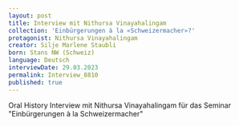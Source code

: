 ```yaml
---
layout: post
title: Interview mit Nithursa Vinayahalingam
collection: 'Einbürgerungen à la «Schweizermacher»?'
protagonist: Nithursa Vinayahalingam
creator: Silje Marlene Staubli
born: Stans NW (Schweiz)
language: Deutsch
interviewDate: 29.03.2023
permalink: Interview_8810
published: true
---
```

Oral History Interview mit  Nithursa Vinayahalingam für das Seminar "Einbürgerungen à la Schweizermacher"